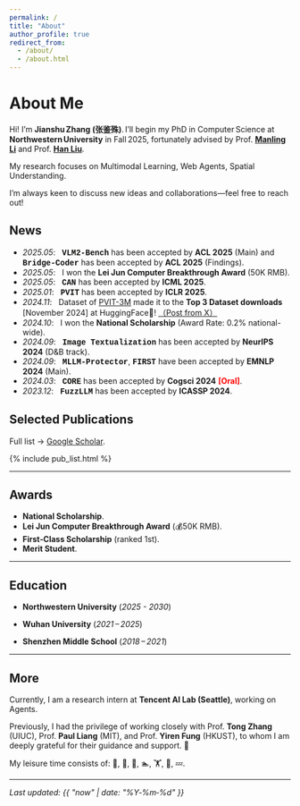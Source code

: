```yaml
---
permalink: /
title: "About"
author_profile: true
redirect_from:
  - /about/
  - /about.html
---
```


# About Me

Hi! I’m **Jianshu Zhang (张鉴殊)**. I’ll begin my PhD in Computer Science at **Northwestern University** in Fall 2025, fortunately advised by Prof. [**Manling Li**](https://limanling.github.io/) and Prof. [**Han Liu**](https://www.mccormick.northwestern.edu/research-faculty/directory/profiles/liu-han.html).

My research focuses on Multimodal Learning, Web Agents, Spatial Understanding.

I’m always keen to discuss new ideas and collaborations—feel free to reach out!


## News
- *2025.05*: &nbsp; <span style="font-family: 'Courier New', monospace; font-weight: bold; color:rgb(14, 14, 13);">VLM2-Bench</span> has been accepted by **ACL 2025** (Main) and <span style="font-family: 'Courier New', monospace; font-weight: bold; color:rgb(14, 14, 13);">Bridge-Coder</span> has been accepted by **ACL 2025** (Findings). 
- *2025.05*: &nbsp; I won the **Lei Jun Computer Breakthrough Award** (50K RMB). 
- *2025.05*: &nbsp; <span style="font-family: 'Courier New', monospace; font-weight: bold; color:rgb(14, 14, 13);">CAN</span> has been accepted by **ICML 2025**. 
- *2025.01*: &nbsp; <span style="font-family: 'Courier New', monospace; font-weight: bold; color:rgb(14, 14, 13);">PVIT</span> has been accepted by **ICLR 2025**. 
- *2024.11*: &nbsp; Dataset of [PVIT-3M](https://huggingface.co/datasets/Sterzhang/PVIT-3M) made it to the **Top 3 Dataset downloads** [November 2024] at HuggingFace🤗! [（Post from X）](https://x.com/mvaloatto/status/1865102836092277077)
- *2024.10*: &nbsp; I won the **National Scholarship**  (Award Rate: 0.2% national-wide).
- *2024.09*: &nbsp; <span style="font-family: 'Courier New', monospace; font-weight: bold; color:rgb(14, 14, 13);">Image Textualization</span> has been accepted by **NeurIPS 2024** (D&B track). 
- *2024.09*: &nbsp; <span style="font-family: 'Courier New', monospace; font-weight: bold; color:rgb(14, 14, 13);">MLLM-Protector</span>, <span style="font-family: 'Courier New', monospace; font-weight: bold; color:rgb(14, 14, 13);">FIRST</span> have been accepted by **EMNLP 2024** (Main). 
- *2024.03*: &nbsp; <span style="font-family: 'Courier New', monospace; font-weight: bold; color:rgb(14, 14, 13);">CORE</span> has been accepted by **Cogsci 2024** <strong><span style="color:red;">[Oral]</span></strong>.
- *2023.12*: &nbsp; <span style="font-family: 'Courier New', monospace; font-weight: bold; color:rgb(14, 14, 13);">FuzzLLM</span> has been accepted by **ICASSP 2024**.


## Selected Publications
Full list → [Google Scholar](https://scholar.google.com/citations?user=52dkNnkAAAAJ&hl=en).
<!-- The publication list is now modular.  
Create a YAML file at `_data/publications.yml` with your publication entries, and an include file at `_includes/pub_list.html` that loops through them.  
Then simply include the list here: -->

{% include pub_list.html %}

---

## Awards

- **National Scholarship**.
- **Lei Jun Computer Breakthrough Award** (💰50K RMB).
- **First‑Class Scholarship** (ranked 1st).
- **Merit Student**.

---

## Education

- **Northwestern University** (*2025 - 2030*)

- **Wuhan University** (*2021 – 2025*)

- **Shenzhen Middle School** (*2018 – 2021*)

---

## More

<p>
Currently, I am a research intern at <strong>Tencent AI Lab (Seattle)</strong>, working on Agents.
</p>

<p>
Previously, I had the privilege of working closely with  
Prof. <strong>Tong Zhang</strong> (UIUC), Prof. <strong>Paul Liang</strong> (MIT), and Prof. <strong>Yiren Fung</strong> (HKUST),  
to whom I am deeply grateful for their guidance and support. 🙏
</p>

<p>
My leisure time consists of: 🏀, 🎱, 🏓, 🏊, 🏋️, 🎸, 💤.
</p>

---


*Last updated: {{ "now" | date: "%Y‑%m‑%d" }}*
